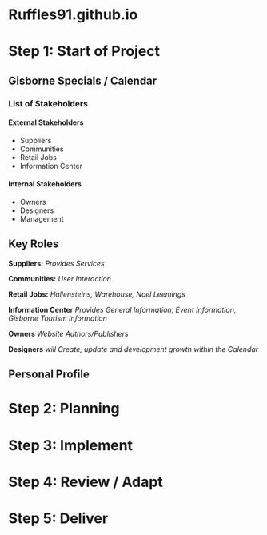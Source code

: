 # Ruffles91.github.io

# Step 1: Start of Project

## Gisborne Specials / Calendar

### List of Stakeholders

#### External Stakeholders
- Suppliers
- Communities
- Retail Jobs
- Information Center

#### Internal Stakeholders
- Owners
- Designers
- Management

## Key Roles

**Suppliers:**
*Provides Services*

**Communities:**
*User Interaction*

**Retail Jobs:**
*Hallensteins, Warehouse, Noel Leemings*

**Information Center**
*Provides General Information, Event Information, Gisborne Tourism Information*

**Owners**
*Website Authors/Publishers*

**Designers**
*will Create, update and development growth within the Calendar*




## Personal Profile

# Step 2: Planning

# Step 3: Implement

# Step 4: Review / Adapt

# Step 5: Deliver
